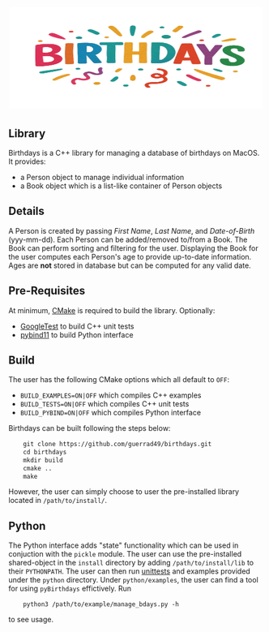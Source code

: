 <h1 align="center">
<img src="logo/birthdays.png" width="500" height="200">
</h1>


## Library
Birthdays is a C++ library for managing a database of birthdays on MacOS. It provides:
* a Person object to manage individual information
* a Book object which is a list-like container of Person objects


## Details
A Person is created by passing *First Name*, *Last Name*, and *Date-of-Birth* (yyy-mm-dd). Each Person can be added/removed to/from a Book. The Book can perform sorting and filtering for the user. Displaying the Book for the user computes each Person's age to provide up-to-date information. Ages are **not** stored in database but can be computed for any valid date.


## Pre-Requisites
At minimum, [CMake](https://cmake.org/) is required to build the library. Optionally:
* [GoogleTest](https://google.github.io/googletest/quickstart-cmake.html) to build C++ unit tests
* [pybind11](https://pybind11.readthedocs.io/en/stable/installing.html) to build Python interface


## Build
The user has the following CMake options which all default to `OFF`:
* `BUILD_EXAMPLES=ON|OFF` which compiles C++ examples
* `BUILD_TESTS=ON|OFF` which compiles C++ unit tests
* `BUILD_PYBIND=ON|OFF` which compiles Python interface

Birthdays can be built following the steps below:
```
    git clone https://github.com/guerrad49/birthdays.git
    cd birthdays
    mkdir build
    cmake ..
    make
```
However, the user can simply choose to user the pre-installed library located in `/path/to/install/`.


## Python
The Python interface adds "state" functionality which can be used in conjuction with the `pickle` module. The user can use the pre-installed shared-object in the `install` directory by adding `/path/to/install/lib` to their `PYTHONPATH`. The user can then run [unittests](https://docs.python.org/3/library/unittest.html) and examples provided under the `python` directory. Under `python/examples`, the user can find a tool for using `pyBirthdays` effictively. Run 
```
    python3 /path/to/example/manage_bdays.py -h
```
to see usage.
